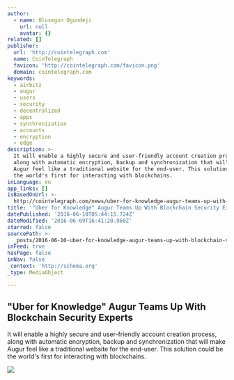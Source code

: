```yaml
---
author:
  - name: Olusegun Ogundeji
    url: null
    avatar: {}
related: []
publisher:
  url: 'http://cointelegraph.com'
  name: CoinTelegraph
  favicon: 'http://cointelegraph.com/favicon.png'
  domain: cointelegraph.com
keywords:
  - airbitz
  - augur
  - users
  - security
  - decentralized
  - apps
  - synchronization
  - accounts
  - encryption
  - edge
description: >-
  It will enable a highly secure and user-friendly account creation process,
  along with automatic encryption, backup and synchronization that will make
  Augur feel like a traditional website for the end-user. This solution could be
  the world's first for interacting with blockchains.
inLanguage: en
app_links: []
isBasedOnUrl: >-
  http://cointelegraph.com/news/uber-for-knowledge-augur-teams-up-with-blockchain-security-experts
title: '"Uber for Knowledge" Augur Teams Up With Blockchain Security Experts'
datePublished: '2016-06-10T05:44:15.724Z'
dateModified: '2016-06-09T16:41:20.960Z'
starred: false
sourcePath: >-
  _posts/2016-06-10-uber-for-knowledge-augur-teams-up-with-blockchain-security.md
inFeed: true
hasPage: false
inNav: false
_context: 'http://schema.org'
_type: MediaObject

---
```

<article style=""><h1>"Uber for Knowledge" Augur Teams Up With Blockchain Security Experts</h1><p>It will enable a highly secure and user-friendly account creation process, along with automatic encryption, backup and synchronization that will make Augur feel like a traditional website for the end-user. This solution could be the world's first for interacting with blockchains.</p><img src="http://cointelegraph.com/images/725_aHR0cDovL2NvaW50ZWxlZ3JhcGguY29tL3N0b3JhZ2UvdXBsb2Fkcy92aWV3L2RjZjA5NDAwZjI3MmRjZGM0ZTI5ZTVhOGNhYTMzZDZmLnBuZw==.jpg" /></article>